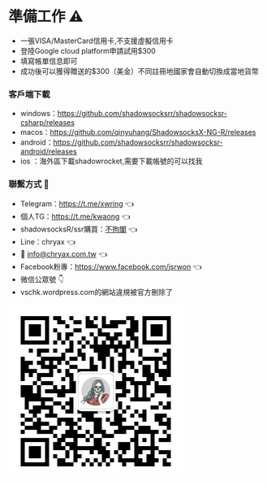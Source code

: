 # 準備工作 ⚠️

* 一張VISA/MasterCard信用卡,不支援虛擬信用卡
* 登陸Google cloud platform申請試用$300
* 填寫帳單信息即可
* 成功後可以獲得贈送的$300（美金）不同註冊地國家會自動切換成當地貨幣

### 客戶端下載
* windows：https://github.com/shadowsocksrr/shadowsocksr-csharp/releases
* macos：https://github.com/qinyuhang/ShadowsocksX-NG-R/releases
* android：https://github.com/shadowsocksrr/shadowsocksr-android/releases
* ios ：海外區下載shadowrocket,需要下載帳號的可以找我

### 聯繫方式 :bell:

- Telegram：https://t.me/xwring :point_left:
- 個人TG：https://t.me/kwaong 👈
- shadowsocksR/ssr購買：[不拘閣](https://affman.top) :point_left:
- Line：chryax :point_left:
- :email: info@chryax.com.tw :point_left:
- Facebook粉專：https://www.facebook.com/jsrwon :point_left:
- 微信公眾號 :point_down:
- vschk.wordpress.com的網站違規被官方刪除了 

![image](https://github.com/hkjswong/shadowsocksR-setup/blob/master/%E5%BE%AE%E4%BF%A1%E5%85%AC%E7%9C%BE%E8%99%9F.jpg)

